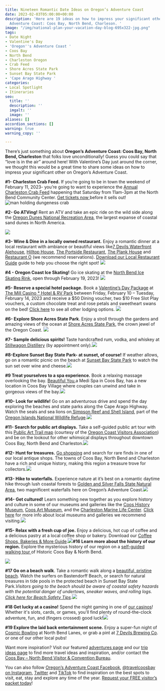 ```yaml
---
title: Nineteen Romantic Date Ideas on Oregon’s Adventure Coast
date: 2023-02-03T05:00:00+00:00
description: 'Here are 19 ideas on how to impress your significant other on Oregon’s
  Adventure Coast: Coos Bay, North Bend, Charleson. '
image: "/img/national-plan-your-vacation-day-blog-695x322-jpg.png"
tags:
- Date Night
- Valentine's Day
- 'Oregon''s Adventure Coast '
- Coos Bay
- North Bend
- Charleston Oregon
- Crab Feed
- Shore Acres State Park
- Sunset Bay State Park
- 'Cape Arago Highway '
categories:
- Local Spotlight
- Itineraries
seo:
  title: ''
  description: ''
  imgalt: ''
  image: ''
aliases: []
accordion_sections: []
warning: true
warning_copy: ''

---
```

There’s just something about **Oregon’s Adventure Coast: Coos Bay, North Bend, Charleston** that folks love unconditionally! Guess you could say that “love is in the air” around here! With Valentine’s Day just around the corner, we thought this would be a great time to share some ideas on how to impress your significant other on Oregon’s Adventure Coast.

**#1- Charleston Crab Feed.** If you’re going to be in town the weekend of February 11, 2023- you’re going to want to experience the [Annual Charleston Crab Feed](https://www.oregonsadventurecoast.com/event/annual-charleston-crab-feed/) happening that Saturday from 11am-3pm at the North Bend Community Center. [Get tickets now ](https://www.eventbrite.com/e/38th-annual-charleston-crab-feed-tickets-489128946847)before it sells out!
![man holding dungeness crab ](/img/_crab-feed-oregon-coast-blog-695x322-jpg.jpg)

**#2- Go ATVing!** Rent an ATV and take an epic ride on the wild side along the [Oregon Dunes National Recreation Area](https://www.stateparks.com/oregon_dunes.html), the largest expanse of coastal sand dunes in North America.


![](/img/oregon-dunes-atv-ova-blog-695x322-1.jpg)

**#3- Wine & Dine in a locally owned restaurant.** Enjoy a romantic dinner at a local restaurant with ambiance or beautiful views like[7 Devils Waterfront Alehouse](https://7devilsbrewery.com/waterfront-ale-house/), [Hilltop House](https://hilltophouserestaurant.com/), [The Portside Restaurant](https://www.facebook.com/PortsideRestaurant/), [The Plank House](https://www.themillcasino.com/dining/plank-house/) and [Restaurant O](http://restauranto.us/) (we recommend reservations). [Download our Local Restaurant Guide](https://www.oregonsadventurecoast.com/img/Restaurants-BOOKLET.pdf) guide to help you choose the right spot!
![](/img/oregon-coast-date-ideas-blog-695x322-jpg.png)

**#4 - Oregon Coast Ice Skating!** Go ice skating at the [North Bend Ice Skating Rink](https://www.facebook.com/NorthBendIceSkatingRink), open through February 19, 2023!
![](/img/ice-skating-oregon-coast-695x322-jpg.jpg)

**#5- Reserve a special hotel package.** Book a [Valentine’s Day Package](https://www.themillcasino.com/accommodations/packages/) at [The Mill Casino * Hotel & RV Park](https://www.themillcasino.com/) between Friday, February 10 – Tuesday, February 14, 2023 and receive a $50 Dining voucher, two $10 Free Slot Play vouchers, a custom chocolate treat and rose petals and sweetheart swans on the bed! [Click here](https://www.oregonsadventurecoast.com/lodging/) to see all other lodging options.
![](/img/_mill-casino-valentines-blog-695x322-jpg.jpg)

**#6- Explore Shore Acres State Park**. Enjoy a stroll through the gardens and amazing views of the ocean at [Shore Acres State Park](https://oregonstateparks.org/index.cfm?do=parkPage.dsp_parkPage&parkId=68), the crown jewel of the Oregon Coast.
![](/img/shore-acres-blog-695x322-jpg.jpg)

**#7- Sample delicious spirits!** Taste handcrafted rum, vodka, and whiskey at [Stillwagon Distillery](http://stillwagondistillery.com/) (by appointment only).![](/img/whiskey-tasting-distillery-blog-695x322-jpg.jpg)

**#8-Explore Sunset Bay State Park- at sunset, of course!** If weather allows, go on a romantic picnic on the beach at [Sunset Bay State Park](https://www.oregonsadventurecoast.com/state-parks-and-national-lands/) to watch the sun set over wine and cheese.![](/img/earth-day-sunset-beach-blog-695x322-jpg.jpg)

**#9 Treat yourselves to a spa experience.** Book a relaxing massage overlooking the bay.  [Beautiful You](https://www.beautifulyou-pnw.com/),a Medi Spa in Coos Bay, has a new location in Coos Bay Village where couples can unwind and take in gorgeous views of the bay.![](/img/spa-coos-bay-blog-695x322-jpg.jpg)

**#10- Look for wildlife!** Go on an adventurous drive and spend the day exploring the beaches and state parks along the Cape Arago Highway. Watch the seals and sea lions on[ Simpson Reef and Shell Island](https://www.shareoregon.com/things-to-do/en/listings/126105-simpson-reef-and-shell-island-oregon-islands-nwr), part of the[ Oregon Islands National Wildlife Refuge](https://www.fws.gov/refuge/oregon_islands/).![](/img/shell-island-wildlife-oregon-coast-blog-695x322-jpg.jpg)

**#11- Search for public art displays.** Take a self-guided public art tour with this [Public Art Trail map](https://visittheoregoncoast.com/oregon-coast-public-art-trail/) (courtesy of the [Oregon Coast Visitors Association](https://visittheoregoncoast.com/)) and be on the lookout for other whimsical displays throughout downtown Coos Bay, North Bend and Charleston.![](/img/washed-ashore-art-coos-bay-blog-695x322-jpg.jpg)

**#12- Hunt for treasures.**  [Go shopping](https://www.oregonsadventurecoast.com/shopping/) and search for rare finds in one of our local antique shops. The towns of Coos Bay, North Bend and Charleston have a rich and unique history, making this region a treasure trove for collectors.![](/img/shopping-blog-695x322-jpg.jpg)

**#13- Hike to waterfalls.** Experience nature at it’s best on a romantic daytime hike through lush coastal forests to [Golden and Silver Falls State Natural Area](https://www.oregonsadventurecoast.com/blog/2016-02-05-adventure-spotlight-golden-and-silver-falls/), two magnificent waterfalls here on Oregon’s Adventure Coast.![](/img/golden-silver-falls-695x322-jpg.jpg)

**#14- Get cultured!** Learn something new together as you explore history and culture in some of our museums and galleries like the [Coos History Museum](https://www.oregonsadventurecoast.com/blog/oregon-s-adventure-coast-spotlight-coos-history-museum/), [Coos Art Museum](https://www.coosart.org/), and the [Charleston Marine Life Center](http://www.charlestonmarinelifecenter.com/). [Click here](https://oregonsadventurecoast.com/art-history-culture/) for more info about local museums and galleries we recommend visiting.![](/img/coos-history-museum-blog-695x322-jpg.png)

**#15- Relax with a fresh cup of joe.** Enjoy a delicious, hot cup of coffee and a delicious pastry at a local coffee shop or bakery. Download our [Coffee Shops, Bakeries & More Guide](https://www.oregonsadventurecoast.com/img/coffeeshops-bakery.pdf).![](/img/coffee-oregon-coast-695x322-jpg.jpg)**#16 Learn more about the history of our region.** Explore the mysterious history of our region on a [self-guided walking tour ](https://www.oregonsadventurecoast.com/blog/trip-idea-a-walking-tour-of-historic-coos-bay-north-bend/)of Historic Coos Bay & North Bend.

![](/img/coos-bay-road-trip-checklist-blog-695x322-jpg.png)

**#17 Go on a beach walk**. Take a romantic walk along a [beautiful, pristine beach](https://www.oregonsadventurecoast.com/undeveloped-beaches/). Watch the surfers on Bastendorff Beach, or search for natural treasures in tide pools in the protected beach in Sunset Bay State Park._Visitors going to the beach should be aware of coastal safety hazards with the potential danger of undertows, sneaker waves, and rolling logs._ [_Click here for Beach Safety Tips_](https://oregonsadventurecoast.com/blog/eight-ways-to-stay-safe-on-the-beaches-along-the-oregon-coast/)_._![](/img/_romantic-ideas-oregon-coast-blog-695x322-jpg.png)

**#18 Get lucky at a casino!** Spend the night gaming in one of [our casinos](https://oregonsadventurecoast.netlify.app/blog/try-your-luck-on-oregon-s-adventure-coast/)! Whether it's slots, cards, or games, you'll find plenty of round-the-clock adventure, fun, and (fingers crossed) good luck!![](/img/casino-date-oregon-coast-695x322-jpg.jpg)

**#19 Explore the laid back entertainment scene.** Enjoy a super-fun night of [Cosmic Bowling](https://northbendlanes.com/Bowling/Cosmic-Bowling) at North Bend Lanes, or grab a pint at [7 Devils Brewing Co](https://www.7devilsbrewery.com). or one of our other local pubs!

Want more inspiration? Visit our featured [adventures page](https://www.oregonsadventurecoast.com/adventures) and our [trip ideas page](https://www.oregonsadventurecoast.com/tripideas) to find more travel ideas and inspiration, and/or contact the [Coos Bay – North Bend Visitor & Convention Bureau](https://www.oregonsadventurecoast.com/contact/).

You can also follow [Oregon’s Adventure Coast Facebook](https://www.facebook.com/OregonsAdventureCoast/), [@travelcoosbay on Instagram](https://www.instagram.com/travelcoosbay/), [Twitter](https://twitter.com/travelcoosbay?lang=en) and [TikTok](https://www.tiktok.com/@oregonsadventurecoast?lang=en) to find inspiration on the best spots to visit, eat, stay and explore any time of the year. [Request your FREE visitor’s packet today](https://www.oregonsadventurecoast.com/contact/#contactform)!